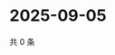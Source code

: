 # 2025-09-05

共 0 条

<!-- BEGIN ZHIHUVIDEO -->
<!-- 最后更新时间 Fri Sep 05 2025 11:25:31 GMT+0800 (China Standard Time) -->

<!-- END ZHIHUVIDEO -->
